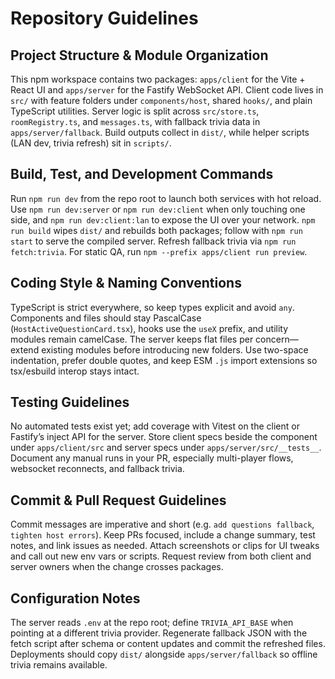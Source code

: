 # Repository Guidelines

## Project Structure & Module Organization
This npm workspace contains two packages: `apps/client` for the Vite + React UI and `apps/server` for the Fastify WebSocket API. Client code lives in `src/` with feature folders under `components/host`, shared `hooks/`, and plain TypeScript utilities. Server logic is split across `src/store.ts`, `roomRegistry.ts`, and `messages.ts`, with fallback trivia data in `apps/server/fallback`. Build outputs collect in `dist/`, while helper scripts (LAN dev, trivia refresh) sit in `scripts/`.

## Build, Test, and Development Commands
Run `npm run dev` from the repo root to launch both services with hot reload. Use `npm run dev:server` or `npm run dev:client` when only touching one side, and `npm run dev:client:lan` to expose the UI over your network. `npm run build` wipes `dist/` and rebuilds both packages; follow with `npm run start` to serve the compiled server. Refresh fallback trivia via `npm run fetch:trivia`. For static QA, run `npm --prefix apps/client run preview`.

## Coding Style & Naming Conventions
TypeScript is strict everywhere, so keep types explicit and avoid `any`. Components and files should stay PascalCase (`HostActiveQuestionCard.tsx`), hooks use the `useX` prefix, and utility modules remain camelCase. The server keeps flat files per concern—extend existing modules before introducing new folders. Use two-space indentation, prefer double quotes, and keep ESM `.js` import extensions so tsx/esbuild interop stays intact.

## Testing Guidelines
No automated tests exist yet; add coverage with Vitest on the client or Fastify’s inject API for the server. Store client specs beside the component under `apps/client/src` and server specs under `apps/server/src/__tests__`. Document any manual runs in your PR, especially multi-player flows, websocket reconnects, and fallback trivia.

## Commit & Pull Request Guidelines
Commit messages are imperative and short (e.g. `add questions fallback`, `tighten host errors`). Keep PRs focused, include a change summary, test notes, and link issues as needed. Attach screenshots or clips for UI tweaks and call out new env vars or scripts. Request review from both client and server owners when the change crosses packages.

## Configuration Notes
The server reads `.env` at the repo root; define `TRIVIA_API_BASE` when pointing at a different trivia provider. Regenerate fallback JSON with the fetch script after schema or content updates and commit the refreshed files. Deployments should copy `dist/` alongside `apps/server/fallback` so offline trivia remains available.
